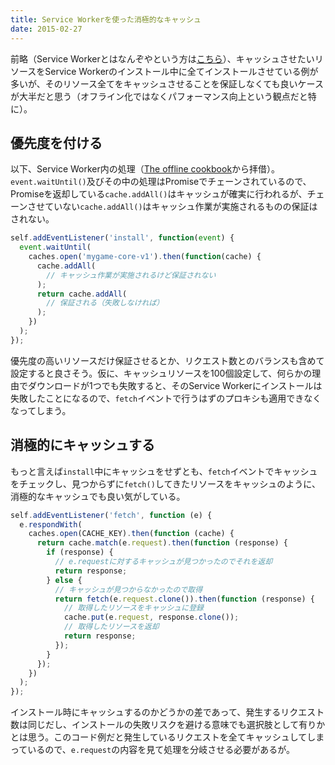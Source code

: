 ```yaml
---
title: Service Workerを使った消極的なキャッシュ
date: 2015-02-27
---
```


前略（Service Workerとはなんぞやという方は[こちら](/posts/2014/service-worker-internals/)）、キャッシュさせたいリソースをService Workerのインストール中に全てインストールさせている例が多いが、そのリソース全てをキャッシュさせることを保証しなくても良いケースが大半だと思う（オフライン化ではなくパフォーマンス向上という観点だと特に）。

## 優先度を付ける

以下、Service Worker内の処理（[The offline cookbook](http://jakearchibald.com/2014/offline-cookbook/)から拝借）。`event.waitUntil()`及びその中の処理はPromiseでチェーンされているので、Promiseを返却している`cache.addAll()`はキャッシュが確実に行われるが、チェーンさせていない`cache.addAll()`はキャッシュ作業が実施されるものの保証はされない。

```js
self.addEventListener('install', function(event) {
  event.waitUntil(
    caches.open('mygame-core-v1').then(function(cache) {
      cache.addAll(
        // キャッシュ作業が実施されるけど保証されない
      );
      return cache.addAll(
        // 保証される（失敗しなければ）
      );
    })
  );
});
```

優先度の高いリソースだけ保証させるとか、リクエスト数とのバランスも含めて設定すると良さそう。仮に、キャッシュリソースを100個設定して、何らかの理由でダウンロードが1つでも失敗すると、そのService Workerにインストールは失敗したことになるので、`fetch`イベントで行うはずのプロキシも適用できなくなってしまう。

## 消極的にキャッシュする

もっと言えば`install`中にキャッシュをせずとも、`fetch`イベントでキャッシュをチェックし、見つからずに`fetch()`してきたリソースをキャッシュのように、消極的なキャッシュでも良い気がしている。

```js
self.addEventListener('fetch', function (e) {
  e.respondWith(
    caches.open(CACHE_KEY).then(function (cache) {
      return cache.match(e.request).then(function (response) {
        if (response) {
          // e.requestに対するキャッシュが見つかったのでそれを返却
          return response;
        } else {
          // キャッシュが見つからなかったので取得
          return fetch(e.request.clone()).then(function (response) {
            // 取得したリソースをキャッシュに登録
            cache.put(e.request, response.clone());
            // 取得したリソースを返却
            return response;
          });
        }
      });
    })
  );
});
```

インストール時にキャッシュするのかどうかの差であって、発生するリクエスト数は同じだし、インストールの失敗リスクを避ける意味でも選択肢として有りかとは思う。このコード例だと発生しているリクエストを全てキャッシュしてしまっているので、`e.request`の内容を見て処理を分岐させる必要があるが。
